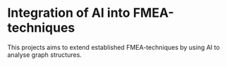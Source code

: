 # Integration of AI into FMEA-techniques

This projects aims to extend established FMEA-techniques by using AI to analyse graph structures.